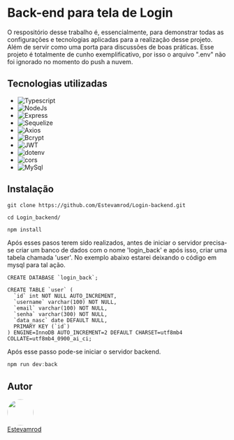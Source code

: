 # Back-end para tela de Login
O respositório desse trabalho é, essencialmente, para demonstrar todas as configurações e tecnologias aplicadas para a realização desse projeto. Além de servir como uma porta para discussões de boas práticas. 
Esse projeto é totalmente de cunho exemplificativo, por isso o arquivo ".env" não foi ignorado no momento do push a nuvem.

## Tecnologias utilizadas

* ![Typescript](https://img.shields.io/npm/v/typescript?color=blue&label=Typescript&logo=typescript&logoColor=blue)
* ![NodeJs](https://img.shields.io/npm/v/node?color=green&label=Nodejs&logo=nodedotjs&logoColor=green)
* ![Express](https://img.shields.io/npm/v/express?color=green&label=Express&logo=express&logoColor=green)
* ![Sequelize](https://img.shields.io/npm/v/sequelize?color=blue&label=Sequelize&logo=sequelize&logoColor=blue)
* ![Axios](https://img.shields.io/npm/v/axios?color=purple&label=Axios&logo=axios&logoColor=purple)
* ![Bcrypt](https://img.shields.io/npm/v/bcrypt?color=red&label=Bcrypt&logo=bcrypt&logoColor=red)
* ![JWT](https://img.shields.io/npm/v/jsonwebtoken?color=black&label=Nodejs&logo=jsonwebtokens&logoColor=black)
* ![dotenv](https://img.shields.io/npm/v/dotenv?color=black&label=dotenv&logo=dotenv&logoColor=white)
* ![cors](https://img.shields.io/npm/v/jsonwebtoken?color=black&label=cors&logoColor=black)
* ![MySql](https://img.shields.io/npm/v/mysql?color=yellow&label=MySql&logo=mysql&logoColor=yellow)

## Instalação

```git
git clone https://github.com/Estevamrod/Login-backend.git
```
```Console
cd Login_backend/
```
```Typescript
npm install
```

Após esses pasos terem sido realizados, antes de iniciar o servidor precisa-se criar um banco de dados com o nome 'login_back' e após isso, 
criar uma tabela chamada 'user'. No exemplo abaixo estarei deixando o código em mysql para tal ação.

```Console
CREATE DATABASE `login_back`;

CREATE TABLE `user` (
  `id` int NOT NULL AUTO_INCREMENT,
  `username` varchar(100) NOT NULL,
  `email` varchar(100) NOT NULL,
  `senha` varchar(300) NOT NULL,
  `data_nasc` date DEFAULT NULL,
  PRIMARY KEY (`id`)
) ENGINE=InnoDB AUTO_INCREMENT=2 DEFAULT CHARSET=utf8mb4 COLLATE=utf8mb4_0900_ai_ci;
```

Após esse passo pode-se iniciar o servidor backend.

```Typescript
npm run dev:back
```

## Autor
<div style="display:flex; flex-direction:column; justify-content:center">
    <img src="https://avatars.githubusercontent.com/u/115419827?v=4" style="border-radius:50%; width:60px"/>
    <a href="https://www.github.com/Estevamrod" target="_blank">
        <span style="margin-top:12px">Estevamrod</span>
    </a>
</div>

